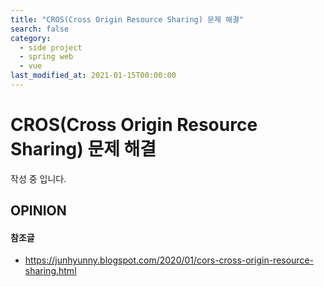 ```yaml
---
title: "CROS(Cross Origin Resource Sharing) 문제 해결"
search: false
category: 
  - side project
  - spring web
  - vue
last_modified_at: 2021-01-15T00:00:00
---
```


# CROS(Cross Origin Resource Sharing) 문제 해결<br>

작성 중 입니다.

## OPINION

#### 참조글
- <https://junhyunny.blogspot.com/2020/01/cors-cross-origin-resource-sharing.html>